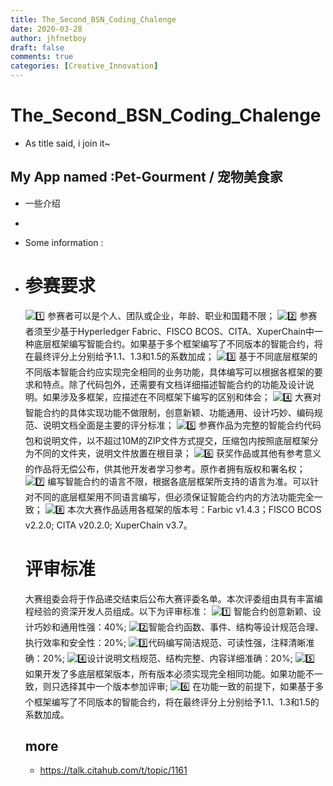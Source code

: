 ```yaml
---
title: The_Second_BSN_Coding_Chalenge
date: 2020-03-28
author: jhfnetboy
draft: false
comments: true
categories: [Creative_Innovation]
---
```

# The_Second_BSN_Coding_Chalenge
+ As title said, i join it~

## My App named :Pet-Gourment / 宠物美食家

+ 一些介绍
+ 

+ Some information :

+ # 参赛要求

  ![:one:](https://talk.citahub.com/images/emoji/twitter/one.png?v=9) 参赛者可以是个人、团队或企业，年龄、职业和国籍不限；
  ![:two:](https://talk.citahub.com/images/emoji/twitter/two.png?v=9) 参赛者须至少基于Hyperledger Fabric、FISCO BCOS、CITA、XuperChain中一种底层框架编写智能合约。如果基于多个框架编写了不同版本的智能合约，将在最终评分上分别给予1.1、1.3和1.5的系数加成；
  ![:three:](https://talk.citahub.com/images/emoji/twitter/three.png?v=9) 基于不同底层框架的不同版本智能合约应实现完全相同的业务功能，具体编写可以根据各框架的要求和特点。除了代码包外，还需要有文档详细描述智能合约的功能及设计说明。如果涉及多框架，应描述在不同框架下编写的区别和体会；
  ![:four:](https://talk.citahub.com/images/emoji/twitter/four.png?v=9) 大赛对智能合约的具体实现功能不做限制，创意新颖、功能通用、设计巧妙、编码规范、说明文档全面是主要的评分标准；
  ![:five:](https://talk.citahub.com/images/emoji/twitter/five.png?v=9) 参赛作品为完整的智能合约代码包和说明文件，以不超过10M的ZIP文件方式提交，压缩包内按照底层框架分为不同的文件夹，说明文件放置在根目录；
  ![:six:](https://talk.citahub.com/images/emoji/twitter/six.png?v=9) 获奖作品或其他有参考意义的作品将无偿公布，供其他开发者学习参考。原作者拥有版权和署名权；
  ![:seven:](https://talk.citahub.com/images/emoji/twitter/seven.png?v=9) 编写智能合约的语言不限，根据各底层框架所支持的语言为准。可以针对不同的底层框架用不同语言编写，但必须保证智能合约内的方法功能完全一致；
  ![:eight:](https://talk.citahub.com/images/emoji/twitter/eight.png?v=9) 本次大赛作品适用各框架的版本号：Farbic v1.4.3；FISCO BCOS v2.2.0; CITA v20.2.0; XuperChain v3.7。

  # 评审标准

  大赛组委会将于作品递交结束后公布大赛评委名单。本次评委组由具有丰富编程经验的资深开发人员组成。以下为评审标准：
  ![:one:](https://talk.citahub.com/images/emoji/twitter/one.png?v=9) 智能合约创意新颖、设计巧妙和通用性强：40%;
  ![:two:](https://talk.citahub.com/images/emoji/twitter/two.png?v=9)智能合约函数、事件、结构等设计规范合理、执行效率和安全性：20%;
  ![:three:](https://talk.citahub.com/images/emoji/twitter/three.png?v=9)代码编写简洁规范、可读性强，注释清晰准确：20%;
  ![:four:](https://talk.citahub.com/images/emoji/twitter/four.png?v=9)设计说明文档规范、结构完整、内容详细准确：20%;
  ![:five:](https://talk.citahub.com/images/emoji/twitter/five.png?v=9) 如果开发了多底层框架版本，所有版本必须实现完全相同功能。如果功能不一致，则只选择其中一个版本参加评审;
  ![:six:](https://talk.citahub.com/images/emoji/twitter/six.png?v=9) 在功能一致的前提下，如果基于多个框架编写了不同版本的智能合约，将在最终评分上分别给予1.1、1.3和1.5的系数加成。

  ## more

  + https://talk.citahub.com/t/topic/1161
